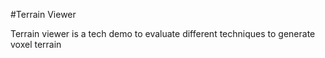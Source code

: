 #Terrain Viewer

Terrain viewer is a tech demo to evaluate different techniques to generate voxel terrain
